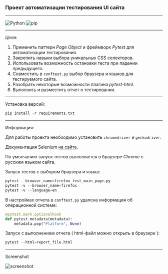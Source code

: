 ### Проект автоматизации тестирования UI сайта
___
![Python](https://img.shields.io/pypi/pyversions/pip?color=g&label=Python%20version&style=plastic)
![pip](https://img.shields.io/pypi/v/pip?style=plastic)
___
_Цели:_
1. Применить паттерн *Page Object* и фреймворк *Pytest* для автоматизации тестирования.
2. Закрепить навыки выбора уникальных CSS селекторов.
3. Использовать возможность остановки теста при падении предыдущего.
4. Совместить в `conftest.py` выбор браузера и языков для тестируемого сайта.
5. Разобрать некоторые возможности плагина *pytest-html*.
6. Выполнить и разместить отчет о тестировании.
___
Установка версий:

```python
pip install -r requirements.txt
```
___
Информация:

Для работы проекта необходимо установить `chromedriver` и `geckodriver`.

Документация Selenium [на сайте](https://www.selenium.dev/documentation/webdriver/getting_started/install_drivers/).

По умолчанию запуск тестов выполняется в браузере *Chrome* с русским языком сайта.

Запуск тестов с выбором браузера и языка:

```python
pytest --browser_name=firefox test_main_page.py
pytest -v --browser_name=firefox
pytest -v --language=en
```
В настройках отчета в `conftest.py` удалена информация об операционной системе:

```python
@pytest.mark.optionalhook
def pytest_metadata(metadata):
    metadata.pop("Platform", None)
```
Запуск с выполнением отчета ( html-файл можно открыть в браузере ):

```python
pytest --html=report_file.html
```
___

Screenshot

![screenshot](https://github.com/ProgRiver/website_page_autotest_project/blob/main/assets/rep.png)
